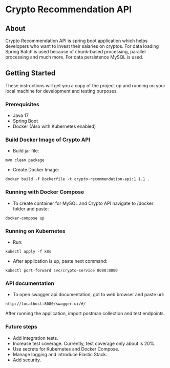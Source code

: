 # Crypto Recommendation API

## About

Crypto Recommendation API is spring boot application which helps developers who want to invest their salaries on cryptos. 
For data loading Spring Batch is used because of chunk-based processing, parallel processing and much more.
For data persistence MySQL is used.

## Getting Started

These instructions will get you a copy of the project up and running on your local machine for development and testing purposes.

### Prerequisites

- Java 17
- Spring Boot
- Docker (Also with Kubernetes enabled)

### Build Docker Image of Crypto API

 - Build jar file: 
```
mvn clean package
```

- Create Docker Image:
```
docker build -f Dockerfile -t crypto-recommendation-api:1.1.1 .
```

### Running with Docker Compose

- To create container for MySQL and Crypto API navigate to /docker folder and paste:
```
docker-compose up
```

### Running on Kubernetes

- Run:
```
kubectl apply -f k8s
```
- After application is up, paste next command:
```
kubectl port-forward svc/crypto-service 8080:8080
```

### API documentation
- To open swagger api documentation, got to web browser and paste url:
```
http://localhost:8080/swagger-ui/#/
```

After running the application, import postman collection and test endpoints.

### Future steps
- Add integration tests.
- Increase test coverage. Currently, test coverage only about is 20%.
- Use secrets for Kubernetes and Docker Compose.
- Manage logging and introduce Elastic Stack.
- Add security.
